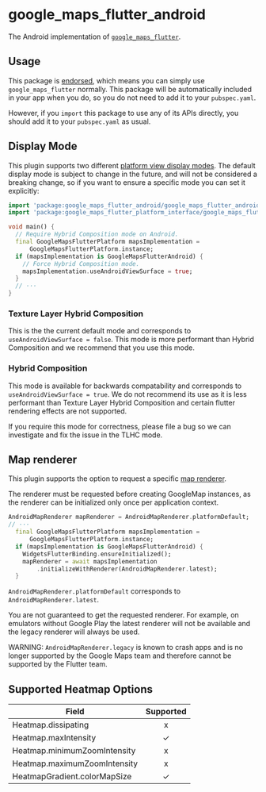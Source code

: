 # google\_maps\_flutter\_android

<?code-excerpt path-base="example/lib"?>

The Android implementation of [`google_maps_flutter`][1].

## Usage

This package is [endorsed][2], which means you can simply use
`google_maps_flutter` normally. This package will be automatically included in
your app when you do, so you do not need to add it to your `pubspec.yaml`.

However, if you `import` this package to use any of its APIs directly, you
should add it to your `pubspec.yaml` as usual.

## Display Mode

This plugin supports two different [platform view display modes][3]. The default
display mode is subject to change in the future, and will not be considered a
breaking change, so if you want to ensure a specific mode you can set it
explicitly:

<?code-excerpt "readme_excerpts.dart (DisplayMode)"?>
```dart
import 'package:google_maps_flutter_android/google_maps_flutter_android.dart';
import 'package:google_maps_flutter_platform_interface/google_maps_flutter_platform_interface.dart';

void main() {
  // Require Hybrid Composition mode on Android.
  final GoogleMapsFlutterPlatform mapsImplementation =
      GoogleMapsFlutterPlatform.instance;
  if (mapsImplementation is GoogleMapsFlutterAndroid) {
    // Force Hybrid Composition mode.
    mapsImplementation.useAndroidViewSurface = true;
  }
  // ···
}
```

### Texture Layer Hybrid Composition

This is the the current default mode and corresponds to `useAndroidViewSurface = false`.
This mode is more performant than Hybrid Composition and we recommend that you use this mode.

### Hybrid Composition

This mode is available for backwards compatability and corresponds to `useAndroidViewSurface = true`.
We do not recommend its use as it is less performant than Texture Layer Hybrid Composition and
certain flutter rendering effects are not supported. 

If you require this mode for correctness, please file a bug so we can investigate and fix
the issue in the TLHC mode.

## Map renderer

This plugin supports the option to request a specific [map renderer][5].

The renderer must be requested before creating GoogleMap instances, as the renderer can be initialized only once per application context.

<?code-excerpt "readme_excerpts.dart (MapRenderer)"?>
```dart
AndroidMapRenderer mapRenderer = AndroidMapRenderer.platformDefault;
// ···
  final GoogleMapsFlutterPlatform mapsImplementation =
      GoogleMapsFlutterPlatform.instance;
  if (mapsImplementation is GoogleMapsFlutterAndroid) {
    WidgetsFlutterBinding.ensureInitialized();
    mapRenderer = await mapsImplementation
        .initializeWithRenderer(AndroidMapRenderer.latest);
  }
```

`AndroidMapRenderer.platformDefault` corresponds to `AndroidMapRenderer.latest`.

You are not guaranteed to get the requested renderer. For example, on emulators without
Google Play the latest renderer will not be available and the legacy renderer will always be used.

WARNING: `AndroidMapRenderer.legacy` is known to crash apps and is no longer supported by the Google Maps team
and therefore cannot be supported by the Flutter team.

## Supported Heatmap Options

| Field                        | Supported |
| ---------------------------- | :-------: |
| Heatmap.dissipating          |     x     |
| Heatmap.maxIntensity         |     ✓     |
| Heatmap.minimumZoomIntensity |     x     |
| Heatmap.maximumZoomIntensity |     x     |
| HeatmapGradient.colorMapSize |     ✓     |

[1]: https://pub.dev/packages/google_maps_flutter
[2]: https://flutter.dev/to/endorsed-federated-plugin
[3]: https://docs.flutter.dev/development/platform-integration/android/platform-views
[4]: https://github.com/flutter/flutter/issues/103686
[5]: https://developers.google.com/maps/documentation/android-sdk/renderer
